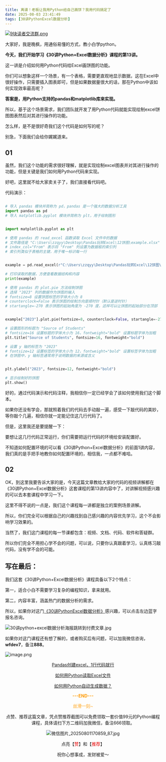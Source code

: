 ```yaml
---
title: 离谱！老板让我用Python给自己画饼？我用代码搞定了
date: 2025-08-03 23:41:49
tags: [30讲PythonExcel数据分析]
---
```

[![9块读者交流群.png](https://raw.gitcode.com/user-images/assets/5027920/48edc8fa-6d2e-4eca-9e14-d71638eadb55/14块读者交流群.png '14块读者交流群.png')](https://mp.weixin.qq.com/s/0GrWWSQ8sKs-WA8WoN3Ztg?payreadticket=HPsk3SM42QLKkwlPgzoQN00eTUDy7x7I70-jcY9jIG2bWFmjZvB7r1mF10OiNSkxknfiN08&scene=1&click_id=1)

大家好，我是晚枫，用通俗易懂的方式，教小白学python。


**今天，我们开始学习《30讲Python+Excel数据分析》课程的第13讲。**

这一讲是介绍如何用Python代码给Excel画饼图的功能。

你们可以想象这样一个场景，有一个表格，需要更直观地显示数据，这在Excel中很好操作，只需要插入图表即可，但是如果数据量很大的话，那在Python中该如何实现效率最高呢？

**答案是，用Python支持的pandas和matplotlib库来实现。**

所以，基于这个场景需求，我们团队就开发了用Python代码就能实现绘制excel饼图图表然后对其进行操作的功能。

怎么样，是不是很好奇我们这个代码是如何写的呢？

别急，下面我们会给你娓娓道来。

## 01


虽然，我们这个功能的需求很好理解，就是实现绘制excel图表并对其进行操作的功能，但是关键是我们如何用Python代码来实现。

好吧，这里就不给大家卖关子了，我们直接看代码吧。

代码演示：

```python

# 导入 pandas 模块并简称为 pd，pandas 是一个强大的数据分析工具
import pandas as pd
# 导入 matplotlib.pyplot 模块并简称为 plt，用于绘制图形


import matplotlib.pyplot as plt

# 使用 pandas 的 read_excel 函数读取 Excel 文件中的数据
# 文件路径是 "C:\Users\zzqyy\Desktop\Pandas玩转Excel\12饼图\example.xlsx"
# index_col="From" 表示将 "From" 列设置为数据框的索引列
# 索引列类似于表格的主键，用于唯一标识每一行


example = pd.read_excel(r"C:\Users\zzqyy\Desktop\Pandas玩转Excel\12饼图\程序员晚枫.xlsx", index_col="From")

# 打印读取的数据，方便查看数据结构和内容
print(example)

# 使用 pandas 的 plot.pie 方法绘制饼图
# 选择 "2023" 列的数据作为饼图的输入
# fontsize=8 设置饼图标签的字体大小为 8
# counterclock=False 表示饼图的绘制方向是顺时针（默认是逆时针）
# startangle=-270 表示饼图的起始角度为 -270 度，这样可以让饼图的起始部分在顶部


example["2023"].plot.pie(fontsize=8, counterclock=False, startangle=-270)

# 设置图形的标题为 "Source of Students"
# fontsize=16 设置标题的字体大小为 16，fontweight="bold" 设置标题字体为加粗
plt.title("Source of Students", fontsize=16, fontweight="bold")

# 设置 y 轴的标签为 "2023"
# fontsize=12 设置标签的字体大小为 12，fontweight="bold" 设置标签字体为加粗
# 在饼图中，y 轴标签通常用于说明数据的来源或含义


plt.ylabel("2023", fontsize=12, fontweight="bold")

# 显示绘制好的饼图
plt.show()

```

好的，通过代码演示和代码注释，我相信你一定已经学会了该如何使用我们这个脚本。

如果你还没有学会，那就照着我们的代码去手动敲一遍，感受一下敲代码的美妙，等你敲个几遍，相信你就一定能记住这几行代码了。

但是，这里我还是要提醒一下：

要想让这几行代码正常运行，你们需要把运行代码的环境给安装配置好。

不知道如何配置环境的可以看《30讲Python+Excel数据分析》的前面1讲内容，我们真的是手把手地教你如何配置环境的，相信我，一点都不难哈。

## 02

OK，到这里我要告诉大家的是，今天这篇文章教给大家的代码的视频讲解都在《30讲Python+Excel数据分析》这套课程的第13讲内容中了，对讲解视频感兴趣的可以去本套课程中学习一下。

这里不得不说的一点是，我们这个课程每一讲都是独立的案例场景讲解。

所以，你们完全可以根据自己的兴趣找到自己感兴趣的内容优先学习，这个不会影响学习效果的。

当然了，我们这门课程的每一节课都包含：视频、文档、代码、软件和答疑群。

所以你们完全不用担心学不会的问题，可以说，只要你认真跟着学习，认真练习敲代码，没有学不会的可能。

## 写在最后：

我们这套《30讲Python+Excel数据分析》课程具备以下2个特点：

第一，适合小白不需要学习复杂的编程知识，拿来就用。

第二，内容丰富，涵盖热门的数据分析的需求。

所以，如果你对这门[《30讲PythonExcel数据分析》](https://mp.weixin.qq.com/s?__biz=MzUzNTc5NjA4NQ==&mid=2247502505&idx=1&sn=7552c4f09bc5f784e1528c67eb2deec5&scene=21#wechat_redirect)感兴趣，可以点击左边蓝字报名咨询。

![30讲python+excel数据分析海报跳转到付费文章.jpg](https://raw.gitcode.com/user-images/assets/5027920/3b0ef5f6-3839-4f74-b8ab-d244d81d36e7/30讲python_excel数据分析海报跳转到付费文章.jpg '30讲python+excel数据分析海报跳转到付费文章.jpg')

如果你对这门课程还有想了解的，或者购买后有问题，可以加我微信咨询，**wfdev7**，备注**888**。

![image.png](https://raw.gitcode.com/user-images/assets/5027920/f2a6dd47-3bdb-4b8b-b85b-2478ee4ae4f4/image.png 'image.png')

<center>
  
[Pandas创建excel，1行代码就行](https://mp.weixin.qq.com/s/fC20OOTekhFP3IFT5W_-nA)

[如何用Python读取Excel文件](https://mp.weixin.qq.com/s/us6Q6Y4B6XsRqNxXGdx5_Q)

[如何用Python自动生成数据？](https://mp.weixin.qq.com/s/odi-B1dYfNo2ftoJUXU6Pg)  
  
<span style="color:#ff9900;">**---END---**</span>
  
<span style="color:#ffc266;">**丝滑一刻~**</span>

点赞、推荐这篇文章，凭点赞推荐截图可以免费领取一套价值99元的Python编程课程，具体请扫下方二维码加我微信，备注666领取。

![微信图片_20250801170859_87.jpg](https://cos.python-office.com/wechat/wechat.jpg '微信图片_20250801170859_87.jpg')

点亮【<span style="color:#e60000;">赞</span>】和【<span style="color:#e60000;">推荐</span>】
  
祝你心想事成，发财被爱～

<center>
